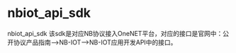 # nbiot_api_sdk
nbiot_api_sdk
该sdk是对应NB协议接入OneNET平台，对应的接口是官网中：公开协议产品指南——>NB-IOT——>NB-IOT应用开发API中的接口。
